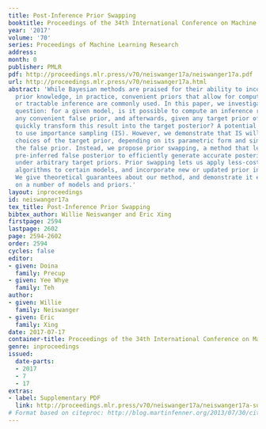 ```yaml
---
title: Post-Inference Prior Swapping
booktitle: Proceedings of the 34th International Conference on Machine Learning
year: '2017'
volume: '70'
series: Proceedings of Machine Learning Research
address: 
month: 0
publisher: PMLR
pdf: http://proceedings.mlr.press/v70/neiswanger17a/neiswanger17a.pdf
url: http://proceedings.mlr.press/v70/neiswanger17a.html
abstract: 'While Bayesian methods are praised for their ability to incorporate useful
  prior knowledge, in practice, convenient priors that allow for computationally cheap
  or tractable inference are commonly used. In this paper, we investigate the following
  question: for a given model, is it possible to compute an inference result with
  any convenient false prior, and afterwards, given any target prior of interest,
  quickly transform this result into the target posterior? A potential solution is
  to use importance sampling (IS). However, we demonstrate that IS will fail for many
  choices of the target prior, depending on its parametric form and similarity to
  the false prior. Instead, we propose prior swapping, a method that leverages the
  pre-inferred false posterior to efficiently generate accurate posterior samples
  under arbitrary target priors. Prior swapping lets us apply less-costly inference
  algorithms to certain models, and incorporate new or updated prior information “post-inference”.
  We give theoretical guarantees about our method, and demonstrate it empirically
  on a number of models and priors.'
layout: inproceedings
id: neiswanger17a
tex_title: Post-Inference Prior Swapping
bibtex_author: Willie Neiswanger and Eric Xing
firstpage: 2594
lastpage: 2602
page: 2594-2602
order: 2594
cycles: false
editor:
- given: Doina
  family: Precup
- given: Yee Whye
  family: Teh
author:
- given: Willie
  family: Neiswanger
- given: Eric
  family: Xing
date: 2017-07-17
container-title: Proceedings of the 34th International Conference on Machine Learning
genre: inproceedings
issued:
  date-parts:
  - 2017
  - 7
  - 17
extras:
- label: Supplementary PDF
  link: http://proceedings.mlr.press/v70/neiswanger17a/neiswanger17a-supp.pdf
# Format based on citeproc: http://blog.martinfenner.org/2013/07/30/citeproc-yaml-for-bibliographies/
---
```

